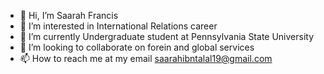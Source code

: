 - 👋 Hi, I’m Saarah Francis
- 👀 I’m interested in International Relations career
- 🌱 I’m currently Undergraduate student at Pennsylvania State University
- 💞️ I’m looking to collaborate on forein and global services
- 📫 How to reach me at my email saarahibntalal19@gmail.com

<!---
sjf2582/sjf2582 is a ✨ special ✨ repository because its `README.md` (this file) appears on your GitHub profile.
You can click the Preview link to take a look at your changes.
--->
